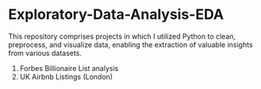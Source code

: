 # Exploratory-Data-Analysis-EDA
This repository comprises projects in which I utilized Python to clean, preprocess, and visualize data, enabling the extraction of valuable insights from various datasets.
1. Forbes Billionaire List analysis
2. UK Airbnb Listings (London)

